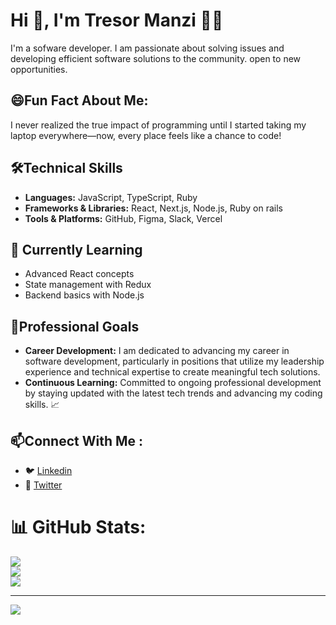 

<!--
**manzitresor/manzitresor** is a ✨ _special_ ✨ repository because its `README.md` (this file) appears on your GitHub profile.

Here are some ideas to get you started:

- 🔭 I’m currently working on ...
- 🌱 I’m currently learning ...
- 👯 I’m looking to collaborate on ...
- 🤔 I’m looking for help with ...
- 💬 Ask me about ...
- 📫 How to reach me: ...
- 😄 Pronouns: ...
- ⚡ ...
-->
# Hi 👋, I'm Tresor Manzi 👨‍💻 

I'm a sofware developer. I am passionate about solving issues and developing  efficient software solutions to the community. open to new opportunities.

## 😄Fun Fact About Me:
I never realized the true impact of programming until I started taking my laptop everywhere—now, every place feels like a chance to code!

## 🛠️Technical Skills 

- **Languages:** JavaScript, TypeScript, Ruby
- **Frameworks & Libraries:** React, Next.js, Node.js, Ruby on rails
- **Tools & Platforms:** GitHub, Figma, Slack, Vercel
  
## 🌱 Currently Learning
- Advanced React concepts
- State management with Redux
- Backend basics with Node.js

## 🚀Professional Goals 
- **Career Development:** I am dedicated to advancing my career in software development, particularly in positions that utilize my leadership experience and technical expertise to create meaningful tech solutions.
- **Continuous Learning:** Committed to ongoing professional development by staying updated with the latest tech trends and advancing my coding skills. 📈

## 📫Connect With Me :
- 🐦 [Linkedin](https://linkedin.com/in/manzi-tresor-783b4022a/)
- 🔗 [Twitter](https://twitter.com/MANZITresor3) 



# 📊 GitHub Stats:
![](https://github-readme-stats.vercel.app/api?username=manzitresor&theme=default&hide_border=false&include_all_commits=false&count_private=false)<br/>
![](https://github-readme-streak-stats.herokuapp.com/?user=manzitresor&theme=default&hide_border=false)<br/>
![](https://github-readme-stats.vercel.app/api/top-langs/?username=manzitresor&theme=default&hide_border=false&include_all_commits=false&count_private=false&layout=compact)

---
[![](https://visitcount.itsvg.in/api?id=manzitresor&icon=0&color=0)](https://visitcount.itsvg.in)

<!-- Proudly created with GPRM ( https://gprm.itsvg.in ) -->
